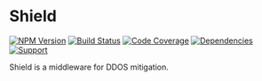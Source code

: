 # Shield

[![NPM Version](https://badge.fury.io/js/shield.png)](http://badge.fury.io/js/shield)
[![Build Status](https://travis-ci.org/lighterio/shield.png?branch=master)](https://travis-ci.org/lighterio/shield)
[![Code Coverage](https://coveralls.io/repos/lighterio/shield/badge.png?branch=master)](https://coveralls.io/r/lighterio/shield)
[![Dependencies](https://david-dm.org/lighterio/shield.png?theme=shields.io)](https://david-dm.org/lighterio/shield)
[![Support](http://img.shields.io/gittip/zerious.png)](https://www.gittip.com/lighterio/)

Shield is a middleware for DDOS mitigation.